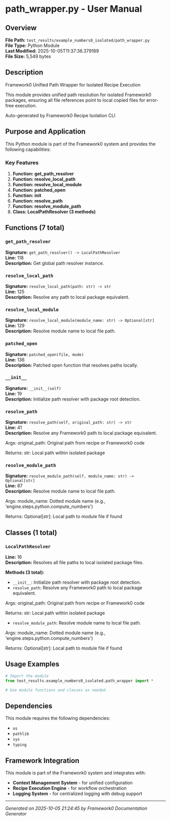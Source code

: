 # path_wrapper.py - User Manual

## Overview
**File Path:** `test_results/example_numbers0_isolated/path_wrapper.py`  
**File Type:** Python Module  
**Last Modified:** 2025-10-05T11:37:36.379189  
**File Size:** 5,549 bytes  

## Description
Framework0 Unified Path Wrapper for Isolated Recipe Execution

This module provides unified path resolution for isolated Framework0 packages,
ensuring all file references point to local copied files for error-free execution.

Auto-generated by Framework0 Recipe Isolation CLI

## Purpose and Application
This Python module is part of the Framework0 system and provides the following capabilities:

### Key Features
1. **Function: get_path_resolver**
2. **Function: resolve_local_path**
3. **Function: resolve_local_module**
4. **Function: patched_open**
5. **Function: __init__**
6. **Function: resolve_path**
7. **Function: resolve_module_path**
8. **Class: LocalPathResolver (3 methods)**

## Functions (7 total)

### `get_path_resolver`

**Signature:** `get_path_resolver() -> LocalPathResolver`  
**Line:** 118  
**Description:** Get global path resolver instance.

### `resolve_local_path`

**Signature:** `resolve_local_path(path: str) -> str`  
**Line:** 125  
**Description:** Resolve any path to local package equivalent.

### `resolve_local_module`

**Signature:** `resolve_local_module(module_name: str) -> Optional[str]`  
**Line:** 129  
**Description:** Resolve module name to local file path.

### `patched_open`

**Signature:** `patched_open(file, mode)`  
**Line:** 136  
**Description:** Patched open function that resolves paths locally.

### `__init__`

**Signature:** `__init__(self)`  
**Line:** 19  
**Description:** Initialize path resolver with package root detection.

### `resolve_path`

**Signature:** `resolve_path(self, original_path: str) -> str`  
**Line:** 41  
**Description:** Resolve any Framework0 path to local package equivalent.

Args:
    original_path: Original path from recipe or Framework0 code
    
Returns:
    str: Local path within isolated package

### `resolve_module_path`

**Signature:** `resolve_module_path(self, module_name: str) -> Optional[str]`  
**Line:** 87  
**Description:** Resolve module name to local file path.

Args:
    module_name: Dotted module name (e.g., 'engine.steps.python.compute_numbers')
    
Returns:
    Optional[str]: Local path to module file if found


## Classes (1 total)

### `LocalPathResolver`

**Line:** 16  
**Description:** Resolves all file paths to local isolated package files.

**Methods (3 total):**
- `__init__`: Initialize path resolver with package root detection.
- `resolve_path`: Resolve any Framework0 path to local package equivalent.

Args:
    original_path: Original path from recipe or Framework0 code
    
Returns:
    str: Local path within isolated package
- `resolve_module_path`: Resolve module name to local file path.

Args:
    module_name: Dotted module name (e.g., 'engine.steps.python.compute_numbers')
    
Returns:
    Optional[str]: Local path to module file if found


## Usage Examples

```python
# Import the module
from test_results.example_numbers0_isolated.path_wrapper import *

# Use module functions and classes as needed
```


## Dependencies

This module requires the following dependencies:

- `os`
- `pathlib`
- `sys`
- `typing`


## Framework Integration

This module is part of the Framework0 system and integrates with:

- **Context Management System** - for unified configuration
- **Recipe Execution Engine** - for workflow orchestration
- **Logging System** - for centralized logging with debug support


---
*Generated on 2025-10-05 21:24:45 by Framework0 Documentation Generator*
